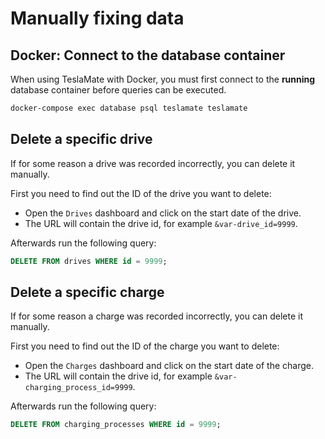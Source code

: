 # Manually fixing data

## Docker: Connect to the database container

When using TeslaMate with Docker, you must first connect to the **running** database container before queries can be executed.

```bash
docker-compose exec database psql teslamate teslamate
```

## Delete a specific drive

If for some reason a drive was recorded incorrectly, you can delete it manually.

First you need to find out the ID of the drive you want to delete:

- Open the `Drives` dashboard and click on the start date of the drive.
- The URL will contain the drive id, for example `&var-drive_id=9999`.

Afterwards run the following query:

```sql
DELETE FROM drives WHERE id = 9999;
```

## Delete a specific charge

If for some reason a charge was recorded incorrectly, you can delete it manually.

First you need to find out the ID of the charge you want to delete:

- Open the `Charges` dashboard and click on the start date of the charge.
- The URL will contain the drive id, for example `&var-charging_process_id=9999`.

Afterwards run the following query:

```sql
DELETE FROM charging_processes WHERE id = 9999;
```
